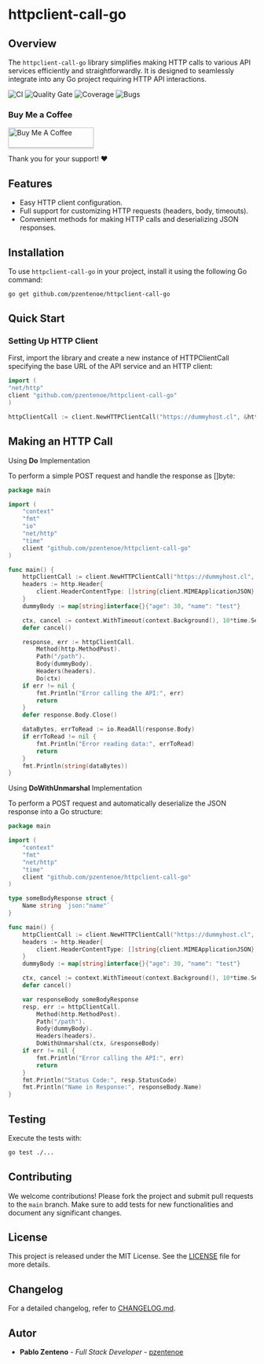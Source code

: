 # httpclient-call-go

## Overview

The `httpclient-call-go` library simplifies making HTTP calls to various API services efficiently and straightforwardly.
It is designed to seamlessly integrate into any Go project requiring HTTP API interactions.

![CI](https://github.com/pzentenoe/httpclient-call-go/actions/workflows/actions.yml/badge.svg)
![Quality Gate](https://sonarqube.vikingcode.cl/api/project_badges/measure?project=httpclient-call-go&metric=alert_status&token=sqb_28f943efa72bc60b8e1c5447065df406ec45ef08)
![Coverage](https://sonarqube.vikingcode.cl/api/project_badges/measure?project=httpclient-call-go&metric=coverage&token=sqb_28f943efa72bc60b8e1c5447065df406ec45ef08)
![Bugs](https://sonarqube.vikingcode.cl/api/project_badges/measure?project=httpclient-call-go&metric=bugs&token=sqb_28f943efa72bc60b8e1c5447065df406ec45ef08)

### Buy Me a Coffee

<a href="https://www.buymeacoffee.com/pzentenoe" target="_blank"><img src="https://www.buymeacoffee.com/assets/img/custom_images/orange_img.png" alt="Buy Me A Coffee" style="height: 41px !important;width: 174px !important;box-shadow: 0px 3px 2px 0px rgba(190, 190, 190, 0.5) !important;-webkit-box-shadow: 0px 3px 2px 0px rgba(190, 190, 190, 0.5) !important;" ></a>

Thank you for your support! ❤️

## Features

- Easy HTTP client configuration.
- Full support for customizing HTTP requests (headers, body, timeouts).
- Convenient methods for making HTTP calls and deserializing JSON responses.

## Installation

To use `httpclient-call-go` in your project, install it using the following Go command:

```bash
go get github.com/pzentenoe/httpclient-call-go
```

## Quick Start

### Setting Up HTTP Client

First, import the library and create a new instance of HTTPClientCall specifying the base URL of the API service and an
HTTP client:

```go
import (
"net/http"
client "github.com/pzentenoe/httpclient-call-go"
)

httpClientCall := client.NewHTTPClientCall("https://dummyhost.cl", &http.Client{})
```

## Making an HTTP Call

Using **Do** Implementation

To perform a simple POST request and handle the response as []byte:

```go
package main

import (
	"context"
	"fmt"
	"io"
	"net/http"
	"time"
	client "github.com/pzentenoe/httpclient-call-go"
)

func main() {
	httpClientCall := client.NewHTTPClientCall("https://dummyhost.cl", &http.Client{})
	headers := http.Header{
		client.HeaderContentType: []string{client.MIMEApplicationJSON},
	}
	dummyBody := map[string]interface{}{"age": 30, "name": "test"}

	ctx, cancel := context.WithTimeout(context.Background(), 10*time.Second)
	defer cancel()

	response, err := httpClientCall.
		Method(http.MethodPost).
		Path("/path").
		Body(dummyBody).
		Headers(headers).
		Do(ctx)
	if err != nil {
		fmt.Println("Error calling the API:", err)
		return
	}
	defer response.Body.Close()

	dataBytes, errToRead := io.ReadAll(response.Body)
	if errToRead != nil {
		fmt.Println("Error reading data:", errToRead)
		return
	}
	fmt.Println(string(dataBytes))
}
```

Using **DoWithUnmarshal** Implementation

To perform a POST request and automatically deserialize the JSON response into a Go structure:

```go
package main

import (
	"context"
	"fmt"
	"net/http"
	"time"
	client "github.com/pzentenoe/httpclient-call-go"
)

type someBodyResponse struct {
	Name string `json:"name"`
}

func main() {
	httpClientCall := client.NewHTTPClientCall("https://dummyhost.cl", &http.Client{})
	headers := http.Header{
		client.HeaderContentType: []string{client.MIMEApplicationJSON},
	}
	dummyBody := map[string]interface{}{"age": 30, "name": "test"}

	ctx, cancel := context.WithTimeout(context.Background(), 10*time.Second)
	defer cancel()

	var responseBody someBodyResponse
	resp, err := httpClientCall.
		Method(http.MethodPost).
		Path("/path").
		Body(dummyBody).
		Headers(headers).
		DoWithUnmarshal(ctx, &responseBody)
	if err != nil {
		fmt.Println("Error calling the API:", err)
		return
	}
	fmt.Println("Status Code:", resp.StatusCode)
	fmt.Println("Name in Response:", responseBody.Name)
}
```

## Testing

Execute the tests with:

```bash
go test ./...
```

## Contributing
We welcome contributions! Please fork the project and submit pull requests to the `main` branch. Make sure to add tests
for new functionalities and document any significant changes.

## License
This project is released under the MIT License. See the [LICENSE](LICENSE) file for more details.

## Changelog
For a detailed changelog, refer to [CHANGELOG.md](CHANGELOG.md).

## Autor
- **Pablo Zenteno** - _Full Stack Developer_ - [pzentenoe](https://github.com/pzentenoe)
